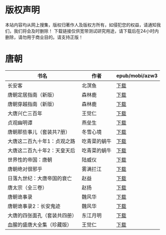# 版权声明

本站内容均从网上搜集，版权归著作人及版权方所有，如侵犯您的权益，请通知我们，我们将会及时删除！ 下载链接仅供宽带测试研究用途，请下载后在24小时内删除，请勿用于商业目的。请支持正版！

# 唐朝

| 书名 | 作者 | epub/mobi/azw3 |
| --- | --- | --- |
| 长安客 | 北溟鱼 | [下载](https://url89.ctfile.com/f/31084289-1356995563-0b6444?p=8866) |
| 唐朝定居指南（新版） | 森林鹿 | [下载](https://url89.ctfile.com/f/31084289-1356987265-e72b11?p=8866) |
| 唐朝穿越指南（新版） | 森林鹿 | [下载](https://url89.ctfile.com/f/31084289-1356987238-a78002?p=8866) |
| 大唐兴亡三百年 | 王觉仁 | [下载](https://url89.ctfile.com/f/31084289-1357023952-0cff73?p=8866) |
| 贞观幽明谭 | 燕垒生 | [下载](https://url89.ctfile.com/f/31084289-1357023625-5e1243?p=8866) |
| 唐朝那些事儿（套装共7册） | 冬雪心境 | [下载](https://url89.ctfile.com/f/31084289-1357021885-af66d6?p=8866) |
| 大唐这二百九十年1：贞观之路 | 吃青菜的蜗牛 | [下载](链接未找到) |
| 大唐这二百九十年2：天皇天后 | 吃青菜的蜗牛 | [下载](链接未找到) |
| 世界性的帝国：唐朝 | 陆威仪 | [下载](https://url89.ctfile.com/f/31084289-1357009291-f01621?p=8866) |
| 唐朝绝对很邪乎 | 雾满拦江 | [下载](https://url89.ctfile.com/f/31084289-1357009138-deec69?p=8866) |
| 日落九世纪：大唐帝国的衰亡 | 赵益 | [下载](https://url89.ctfile.com/f/31084289-1357009090-d2ef54?p=8866) |
| 唐太宗（全三卷） | 赵扬 | [下载](https://url89.ctfile.com/f/31084289-1357007050-bb3026?p=8866) |
| 唐朝诡事录 | 魏风华 | [下载](https://url89.ctfile.com/f/31084289-1357006990-6265a9?p=8866) |
| 唐朝诡事录2：长安鬼迹 | 魏风华 | [下载](https://url89.ctfile.com/f/31084289-1357006987-3d6cfc?p=8866) |
| 大唐的四张面孔（套装共四册） | 东江月明 | [下载](https://url89.ctfile.com/f/31084289-1357005238-f97e96?p=8866) |
| 血腥的盛唐大全集（珍藏版） | 王觉仁 | [下载](https://url89.ctfile.com/f/31084289-1357005133-8ad8de?p=8866) |
